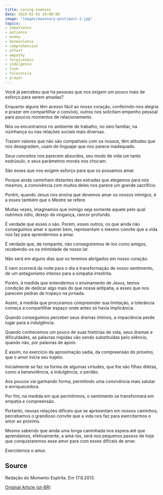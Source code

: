 ```yaml
---
title: Loving enemies
date: 2019-02-01 19:00:00
image: "images/masonary-post/post-2.jpg"
topics: 
- impatience
- patience
- enemy
- benevolence
- comprehension
- effort
- empathy
- forgiveness
- indulgence
- love
- tolerancia
- prayer
---
```


Você já percebeu que há pessoas que nos exigem um pouco mais de esforço para
serem amadas?

Enquanto alguns têm acesso fácil ao nosso coração, conferindo-nos alegria e
prazer em compartilhar o convívio, outros nos solicitam empenho pessoal para
poucos momentos de relacionamento.

Nós os encontramos no ambiente de trabalho, no seio familiar, na vizinhança ou
nas relações sociais mais diversas.

Trazem valores que não são compatíveis com os nossos, têm atitudes que nos
desagradam, usam de linguajar que nos parece inadequado.

Seus conceitos nos parecem absurdos, seu modo de vida um tanto esdrúxulo, e
seus parâmetros morais nos chocam.

São esses que nos exigem esforço para que os possamos amar.

Porque ainda caminham distantes das estradas que elegemos para nós mesmos, a
convivência com muitos deles nos parece um grande sacrifício.

Porém, quando Jesus nos ensina que devemos amar os nossos inimigos, é a esses
também que o Mestre se refere.

Muitas vezes, imaginamos que inimigo seja somente aquele pelo qual nutrimos
ódio, desejo de vingança, rancor profundo.

É verdade que esses o são. Porém, esses outros, os que ainda não conseguimos
amar e querer bem, representam o mesmo convite que a vida nos faz para
aprendermos a amar.

É verdade que, de rompante, não conseguiremos tê-los como amigos, recebendo-os
na intimidade de nosso lar.

Não será em alguns dias que os teremos abrigados em nosso coração.

E nem ocorrerá da noite para o dia a transformação de nosso sentimento, de um
antagonismo intenso para a simpatia irrestrita.

Porém, à medida que entendemos o ensinamento de Jesus, temos condição de
dedicar algo mais do que nossa antipatia, a esses que nos parecem pedras de
tropeço na jornada.

Assim, à medida que procuramos compreender sua limitação, a tolerância começa a
compartilhar espaço onde antes só havia implicância.

Quando conseguimos perceber seus dramas íntimos, a impaciência perde lugar para
a indulgência.

Quando conhecemos um pouco de suas histórias de vida, seus dramas e
dificuldades, as palavras ríspidas vão sendo substituídas pelo silêncio, quando
não, por palavras de apoio.

É assim, no exercício da aproximação sadia, da compreensão do próximo, que o
amor inicia seu trajeto.

Inicialmente se faz na forma de algumas virtudes, que lhe são filhas diletas,
como a benevolência, a indulgência, o perdão.

Aos poucos vai ganhando forma, permitindo uma convivência mais salutar e
enriquecedora.

Por fim, na medida em que permitirmos, o sentimento se transformará em empatia
e compreensão.

Portanto, nessas relações difíceis que se apresentam em nossos caminhos,
percebamos o grandioso convite que a vida nos faz para exercitarmos o amor ao
próximo.

Mesmo sabendo que ainda uma longa caminhada nos espera até que aprendamos,
efetivamente, a amá-los, será nos pequenos passos de hoje que conquistaremos
esse amor para com esses difíceis de amar.

Exercitemos o amor.

## Source
Redação do Momento Espírita.
Em 17.8.2013.


[Original Article (pt-BR)](http://www.momento.com.br/pt/ler_texto.php?id=3887)
